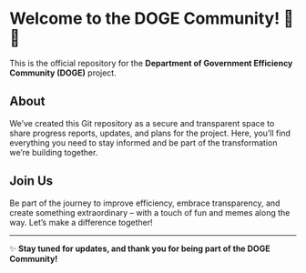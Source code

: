 # Welcome to the DOGE Community! 🚀✨

This is the official repository for the **Department of Government Efficiency Community (DOGE)** project.  

## About  
We’ve created this Git repository as a secure and transparent space to share progress reports, updates, and plans for the project. Here, you’ll find everything you need to stay informed and be part of the transformation we’re building together.

## Join Us  
Be part of the journey to improve efficiency, embrace transparency, and create something extraordinary – with a touch of fun and memes along the way. Let’s make a difference together!  

---
✨ **Stay tuned for updates, and thank you for being part of the DOGE Community!**  

